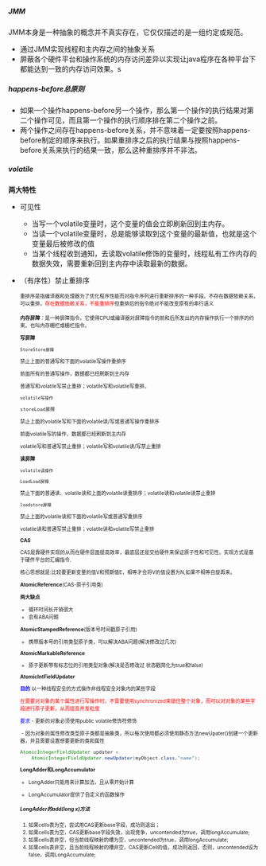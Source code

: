 ##### JMM

JMM本身是一种抽象的概念并不真实存在，它仅仅描述的是一组约定或规范。

- 通过JMM实现线程和主内存之间的抽象关系
- 屏蔽各个硬件平台和操作系统的内存访问差异以实现让java程序在各种平台下都能达到一致的内存访问效果。s









##### happens-before总原则

- 如果一个操作happens-before另一个操作，那么第一个操作的执行结果对第二个操作可见，而且第一个操作的执行顺序排在第二个操作之前。
- 两个操作之间存在happens-before关系，并不意味着一定要按照happens-before制定的顺序来执行。如果重排序之后的执行结果与按照happens-before关系来执行的结果一致，那么这种重排序并不非法。

##### volatile

**两大特性**

- 可见性

  - 当写一个volatile变量时，这个变量的值会立即刷新回到主内存。
  - 当读一个volatile变量时，总是能够读取到这个变量的最新值，也就是这个变量最后被修改的值
  - 当某个线程收到通知，去读取volatile修饰的变量时，线程私有工作内存的数据失效，需要重新回到主内存中读取最新的数据。

- （有序性）禁止重排序

   <font size=1>重排序是指编译器和处理器为了优化程序性能而对指令序列进行重新排序的一种手段。不存在数据依赖关系，可以重排，</font><font size=1 color=red>存在数据依赖关系，不能重排序</font><font size=1>但重排后的指令绝对不能改变原有的串行语义

  

  **内存屏障**：是一种屏障指令，它使得CPU或编译器对屏障指令的前和后所发出的内存操作执行一个排序的约束。也叫内存栅栏或栅栏指令。

  

  

  **写屏障**

  ```StoreStore屏障```

  禁止上面的普通写和下面的volatile写操作重排序

  前面所有的普通写操作，数据都已经刷新到主内存

  普通写和volatile写禁止重排；volatile写和volatile写重排。

  

  ```volatile写操作```

  

  ```
  storeLoad屏障
  ```

  禁止上面的volatile写和下面的volatile读/写或普通写操作重排序

  前面volatile写的操作，数据都已经刷新到主内存

  volatile写和普通写禁止重排；volatile写和volatile读/写禁止重排

  

  **读屏障**

  

  ```volatile读操作```

  ```LoadLoad屏障```

  禁止下面的普通读、volatile读和上面的volatile读重排序；volatile读和volatile读禁止重排

  ```loadstore屏障```

  禁止上面的volatile读和下面的volatile写或普通写重排序

  volatile读和普通写禁止重排；volatile读和volatile写禁止重排

  

  **CAS**

  CAS是靠硬件实现的从而在硬件层面提高效率，最底层还是交给硬件来保证原子性和可见性。实现方式是基于硬件平台的汇编指令.

  核心思想就是:比较要更新变量的值V和预期值E，相等才会将V的值设置为N,如果不相等自旋再来。

  **AtomicReference**(CAS-原子引用类)

  **两大缺点**

  - 循环时间长开销很大
  - 会有ABA问题

  **AtomicStampedReference**(版本号时间戳原子引用)

  - 携带版本号的引用类型原子类，可以解决ABA问题(解决修改过几次)

  **AtomicMarkableReference**

  - 原子更新带有标志位的引用类型对象(解决是否修改过 状态戳简化为true和false)

  

  

  

  

  

  

  

  

  

  **AtomicIntFieldUpdater**

  <font color=blue>**目的**</font> 以一种线程安全的方式操作非线程安全对象内的某些字段  

  <font color=red>在需要对对象的某个属性进行写操作时，不需要使用synchronized来锁住整个对象，而可以对对象的某些字段进行原子更新，从而提高并发粒度</font>

  

  <font color=blue>要求</font>  - 更新的对象必须使用public volatile修饰符修饰

  

  ​        - 因为对象的属性修改类型原子类都是抽象类，所以每次使用都必须使用静态方法newUpater()创建一个更新器，并且需要设置想要更新的类和属性

  ```java
  AtomicIntegerFieldUpdater updater = 
      AtomicIntegerFieldUpdater.newUpdater(myObject.class,"name");
  ```

  **LongAdder和LongAccumulator**

  - LongAdder只能用来计算加法，且从零开始计算

  - LongAccumulator提供了自定义的函数操作 

     

    

  ##### LongAdder的add(long x)方法

  1. 如果cells表为空，尝试用CAS更新base字段，成功则退出；
  2. 如果cells表为空，CAS更新base字段失效，出现竞争，uncontended为true，调用longAccumulate;
  3. 如果cells表非空，但当前线程映射的槽为空，uncontended为true，调用longAccumulate;
  4. 如果cells表非空，且当前线程映射的槽非空，CAS更新Cell的值，成功则返回，否则，uncontended设为false，调用LongAccumulate;

  

  

  

  